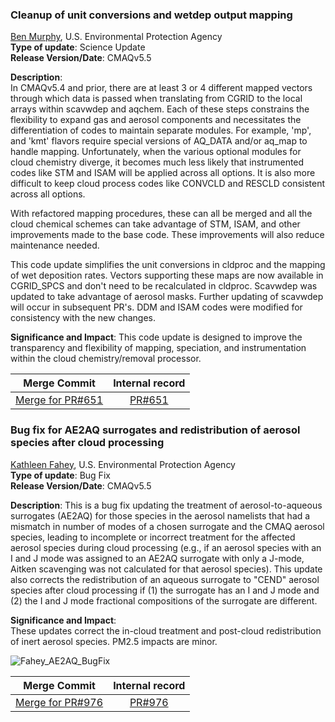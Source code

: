 ###  Cleanup of unit conversions and wetdep output mapping  
[Ben Murphy](mailto:murphy.benjamin@epa.gov), U.S. Environmental Protection Agency      
**Type of update**: Science Update    
**Release Version/Date**: CMAQv5.5  

**Description**:  
In CMAQv5.4 and prior, there are at least 3 or 4 different mapped vectors through which data is passed when translating from CGRID to the local arrays within scavwdep and aqchem. Each of these steps constrains the flexibility to expand gas and aerosol components and necessitates the differentiation of codes to maintain separate modules. For example, 'mp', and 'kmt' flavors require special versions of AQ_DATA and/or aq_map to handle mapping. Unfortunately, when the various optional modules for cloud chemistry diverge, it becomes much less likely that instrumented codes like STM and ISAM will be applied across all options. It is also more difficult to keep cloud process codes like CONVCLD and RESCLD consistent across all options.

With refactored mapping procedures, these can all be merged and all the cloud chemical schemes can take advantage of STM, ISAM, and other improvements made to the base code. These improvements will also reduce maintenance needed.

This code update simplifies the unit conversions in cldproc and the mapping of wet deposition rates. Vectors supporting these maps are now available in CGRID_SPCS and don't need to be recalculated in cldproc. Scavwdep was updated to take advantage of aerosol masks. Further updating of scavwdep will occur in subsequent PR's. DDM and ISAM codes were modified for consistency with the new changes.

**Significance and Impact**: This code update is designed to improve the transparency and flexibility of mapping, speciation, and instrumentation within the cloud chemistry/removal processor.  

|Merge Commit | Internal record|
|:------:|:-------:|
|[Merge for PR#651](https://github.com/USEPA/CMAQ/commit/cd7b0e8939552ca8056e348fc3758513280cc095) | [PR#651](https://github.com/USEPA/CMAQ_Dev/pull/651)  |
  

### Bug fix for AE2AQ surrogates and redistribution of aerosol species after cloud processing 
[Kathleen Fahey](mailto:fahey.kathleen@epa.gov), U.S. Environmental Protection Agency    
**Type of update**: Bug Fix  
**Release Version/Date**: CMAQv5.5  

**Description**: 
This is a bug fix updating the treatment of aerosol-to-aqueous surrogates (AE2AQ) for those species in the aerosol namelists that had a mismatch in number of modes of a chosen surrogate and the CMAQ aerosol species, leading to incomplete or incorrect treatment for the affected aerosol species during cloud processing (e.g., if an aerosol species with an I and J mode was assigned to an AE2AQ surrogate with only a J-mode, Aitken scavenging was not calculated for that aerosol species). This update also corrects the redistribution of an aqueous surrogate to "CEND" aerosol species after cloud processing if (1) the surrogate has an I and J mode and (2) the I and J mode fractional compositions of the surrogate are different.

**Significance and Impact**:  
These updates correct the in-cloud treatment and post-cloud redistribution of inert aerosol species. PM2.5 impacts are minor. 

![Fahey_AE2AQ_BugFix](https://github.com/user-attachments/assets/4a16562f-faa3-4c0c-a59b-817d30cda615)

|Merge Commit | Internal record|
|:------:|:-------:|
|[Merge for PR#976](https://github.com/USEPA/CMAQ/commit/53d0884fc138ab2cb48cf733de961be448b4395d) | [PR#976](https://github.com/USEPA/CMAQ_Dev/pull/976)  | 